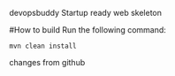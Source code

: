 devopsbuddy
Startup ready web skeleton

#How to build
Run the following command:
```
mvn clean install
```
changes from github

